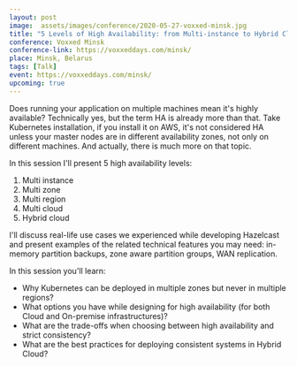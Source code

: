 ```yaml
---
layout: post
image:  assets/images/conference/2020-05-27-voxxed-minsk.jpg
title: "5 Levels of High Availability: from Multi-instance to Hybrid Cloud"
conference: Voxxed Minsk
conference-link: https://voxxeddays.com/minsk/
place: Minsk, Belarus
tags: [Talk]
event: https://voxxeddays.com/minsk/
upcoming: true
---
```


Does running your application on multiple machines mean it's highly available? Technically yes, but the term HA is already more than that. Take Kubernetes installation, if you install it on AWS, it's not considered HA unless your master nodes are in different availability zones, not only on different machines. And actually, there is much more on that topic.

In this session I'll present 5 high availability levels:
1. Multi instance
2. Multi zone
3. Multi region
4. Multi cloud
5. Hybrid cloud

I'll discuss real-life use cases we experienced while developing Hazelcast and present examples of the related technical features you may need: in-memory partition backups, zone aware partition groups, WAN replication.

In this session you'll learn:
- Why Kubernetes can be deployed in multiple zones but never in multiple regions?
- What options you have while designing for high availability (for both Cloud and On-premise infrastructures)?
- What are the trade-offs when choosing between high availability and strict consistency?
- What are the best practices for deploying consistent systems in Hybrid Cloud?
